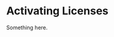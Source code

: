[title]: # (Activating Licenses)
[tags]: # (XXX)
[priority]: # (977)
# Activating Licenses
Something here.
